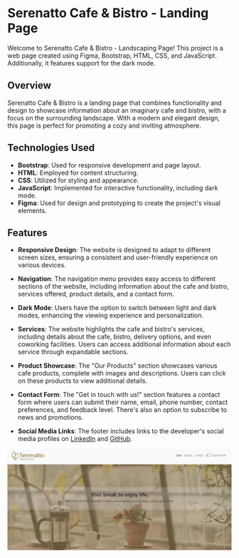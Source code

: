 # Serenatto Cafe & Bistro - Landing Page

Welcome to Serenatto Cafe & Bistro - Landscaping Page! This project is a web page created using Figma, Bootstrap, HTML, CSS, and JavaScript. Additionally, it features support for the dark mode.

## Overview

Serenatto Cafe & Bistro is a landing page that combines functionality and design to showcase information about an imaginary cafe and bistro, with a focus on the surrounding landscape. With a modern and elegant design, this page is perfect for promoting a cozy and inviting atmosphere.


## Technologies Used

- **Bootstrap**: Used for responsive development and page layout.
- **HTML**: Employed for content structuring.
- **CSS**: Utilized for styling and appearance.
- **JavaScript**: Implemented for interactive functionality, including dark mode.
- **Figma**: Used for design and prototyping to create the project's visual elements.

## Features

- **Responsive Design**: The website is designed to adapt to different screen sizes, ensuring a consistent and user-friendly experience on various devices.

- **Navigation**: The navigation menu provides easy access to different sections of the website, including information about the cafe and bistro, services offered, product details, and a contact form.

- **Dark Mode**: Users have the option to switch between light and dark modes, enhancing the viewing experience and personalization.

- **Services**: The website highlights the cafe and bistro's services, including details about the cafe, bistro, delivery options, and even coworking facilities. Users can access additional information about each service through expandable sections.

- **Product Showcase**: The "Our Products" section showcases various cafe products, complete with images and descriptions. Users can click on these products to view additional details.

- **Contact Form**: The "Get in touch with us!" section features a contact form where users can submit their name, email, phone number, contact preferences, and feedback level. There's also an option to subscribe to news and promotions.

- **Social Media Links**: The footer includes links to the developer's social media profiles on [LinkedIn](https://www.linkedin.com/in/priscilla-riese/) and [GitHub](https://github.com/Priscillariese).


![Logo do Projeto](./assets/cafer.JPG)